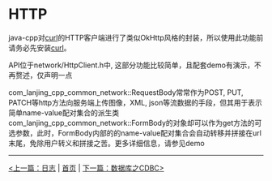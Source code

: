 # HTTP #

java-cpp对[curl](https://curl.haxx.se/)的HTTP客户端进行了类似OkHttp风格的封装，所以使用此功能前请务必先安装[curl](https://curl.haxx.se/)。

API位于network/HttpClient.h中, 这部分功能比较简单，且配套demo有演示，不再赘述，仅声明一点

com_lanjing_cpp_common_network::RequestBody常常作为POST, PUT, PATCH等http方法向服务端上传图像，XML, json等流数据的手段，但其用于表示简单name-value配对集合的派生类com_lanjing_cpp_common_network::FormBody的对象却可以作为get方法的可选参数，此时，FormBody内部的的name-value配对集合会自动转移并拼接在url末尾，免除用户转义和拼接之苦。更多详细信息，请参见demo


----------

[<上一篇：日志](./logging.md) | [首页](../README.md) | [下一篇：数据库之CDBC>](./database.md)
